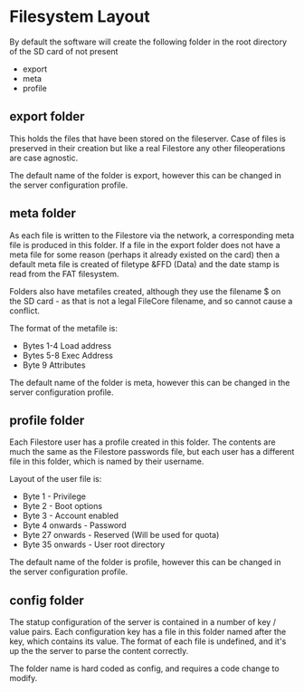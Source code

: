 # Filesystem Layout

By default the software will create the following folder in the root directory of the SD card of not present

- export
- meta
- profile

## export folder
This holds the files that have been stored on the fileserver. Case of files is preserved in their creation but like a real 
Filestore any other fileoperations are case agnostic. 

The default name of the folder is export, however this can be changed in the server configuration profile.

## meta folder
As each file is written to the Filestore via the network, a corresponding meta file is produced in this folder. If a file in the
export folder does not have a meta file for some reason (perhaps it already existed on the card) then a default meta file is 
created of filetype &FFD (Data) and the date stamp is read from the FAT filesystem. 

Folders also have metafiles created, although they use the filename $ on the SD card - as that is not a legal FileCore filename,
and so cannot cause a conflict.

The format of the metafile is:
- Bytes 1-4 Load address
- Bytes 5-8 Exec Address
- Byte 9 Attributes

The default name of the folder is meta, however this can be changed in the server configuration profile.

## profile folder
Each Filestore user has a profile created in this folder. The contents are much the same as the Filestore passwords file, but each user has a different file in this folder, which is named by their username.

Layout of the user file is:
- Byte 1 - Privilege
- Byte 2 - Boot options
- Byte 3 - Account enabled
- Byte 4 onwards - Password
- Byte 27 onwards - Reserved (Will be used for quota)
- Byte 35 onwards - User root directory

The default name of the folder is profile, however this can be changed in the server configuration profile.

## config folder
The statup configuration of the server is contained in a number of key / value pairs. Each configuration key has a file in this folder named after the key, which contains its value. The format of each file is undefined, and it's up the the server to parse the content correctly.

The folder name is hard coded as config, and requires a code change to modify.
